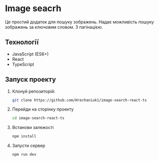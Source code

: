 # Image seacrh

Це простий додаток для пошуку зображень. Надає можливість пошуку зображень за ключовим словом. З пагінацією.

## Технології
- JavaScript (ES6+)
- React
- TypeScript

## Запуск проекту
1. Клонуй репозиторій:
   ```bash
   git clone https://github.com/Hrechaniuk1/image-search-react-ts
2. Перейди на сторінку проекту
   ```bash
   cd image-search-react-ts
4. Встанови залежості
   ```bash
   npm install
5. Запусти сервер
   ```bash
   npm run dev

